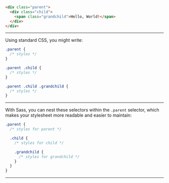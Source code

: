 
```html
<div class="parent">
  <div class="child">
    <span class="grandchild">Hello, World!</span>
  </div>
</div>
```

---

Using standard CSS, you might write:

```css
.parent {
  /* styles */
}

.parent .child {
  /* styles */
}

.parent .child .grandchild {
  /* styles */
}
```

---

With Sass, you can nest these selectors within the `.parent` selector, which makes your stylesheet more readable and easier to maintain:

```scss
.parent {
  /* styles for parent */

  .child {
    /* styles for child */

    .grandchild {
      /* styles for grandchild */
    }
  }
}
```

---

